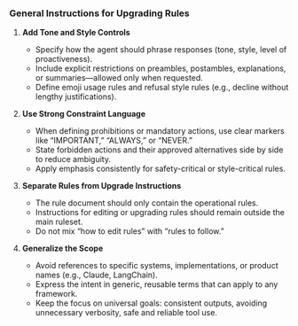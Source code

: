 ### General Instructions for Upgrading Rules

1. **Add Tone and Style Controls**

   * Specify how the agent should phrase responses (tone, style, level of proactiveness).
   * Include explicit restrictions on preambles, postambles, explanations, or summaries—allowed only when requested.
   * Define emoji usage rules and refusal style rules (e.g., decline without lengthy justifications).

2. **Use Strong Constraint Language**

   * When defining prohibitions or mandatory actions, use clear markers like “IMPORTANT,” “ALWAYS,” or “NEVER.”
   * State forbidden actions and their approved alternatives side by side to reduce ambiguity.
   * Apply emphasis consistently for safety-critical or style-critical rules.

3. **Separate Rules from Upgrade Instructions**

   * The rule document should only contain the operational rules.
   * Instructions for editing or upgrading rules should remain outside the main ruleset.
   * Do not mix “how to edit rules” with “rules to follow.”

4. **Generalize the Scope**

   * Avoid references to specific systems, implementations, or product names (e.g., Claude, LangChain).
   * Express the intent in generic, reusable terms that can apply to any framework.
   * Keep the focus on universal goals: consistent outputs, avoiding unnecessary verbosity, safe and reliable tool use.
